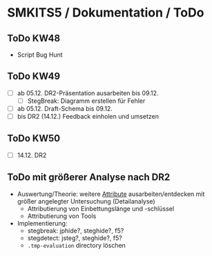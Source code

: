 # SMKITS5 / Dokumentation / ToDo
## ToDo KW48
- Script Bug Hunt
## ToDo KW49
- [ ] ab 05.12. DR2-Präsentation ausarbeiten bis 09.12.
  - [ ] StegBreak: Diagramm erstellen für Fehler
- [ ] ab 05.12. Draft-Schema bis 09.12.
- [ ] bis DR2 (14.12.) Feedback einholen und umsetzen
## ToDo KW50
- [ ] 14.12. DR2
## ToDo mit größerer Analyse nach DR2
  - Auswertung/Theorie: weitere [Attribute](./tool-attrib.md) ausarbeiten/entdecken mit größer angelegter Untersuchung (Detailanalyse)
    - Attributierung von Einbettungslänge und -schlüssel
    - Attributierung von Tools
  - Implementierung:
    - stegbreak: jphide?, steghide?, f5?
    - stegdetect: jsteg?, steghide?, f5?
    - `.tmp-evaluation` directory löschen
